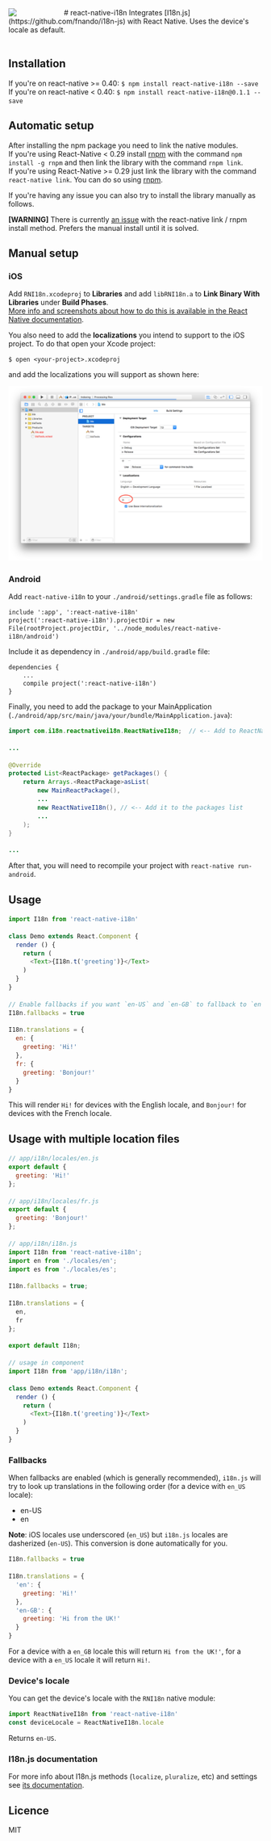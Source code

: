 <img src="https://cdn0.iconfinder.com/data/icons/material-design-ii-glyph/614/3010_-_Translate-512.png" width="110" align="left">
# react-native-i18n
Integrates [I18n.js](https://github.com/fnando/i18n-js) with React Native. Uses the device's locale as default.
<br/>
<br/>

## Installation
If you're on react-native >= 0.40: `$ npm install react-native-i18n --save`  
If you're on react-native < 0.40: `$ npm install react-native-i18n@0.1.1 --save`

## Automatic setup
After installing the npm package you need to link the native modules.  
If you're using React-Native < 0.29 install [rnpm](https://github.com/rnpm/rnpm) with the command `npm install -g rnpm` and then link the library with the command `rnpm link`.   
If you're using React-Native >= 0.29 just link the library with the command `react-native link`.
You can do so using [rnpm](https://github.com/rnpm/rnpm).  

If you're having any issue you can also try to install the library manually as follows.

**[WARNING]** There is currently [an issue](https://github.com/AlexanderZaytsev/react-native-i18n/issues/43) with the react-native link / rnpm install method. Prefers the manual install until it is solved.

## Manual setup
### iOS
Add `RNI18n.xcodeproj` to **Libraries** and add `libRNI18n.a` to **Link Binary With Libraries** under **Build Phases**.  
[More info and screenshots about how to do this is available in the React Native documentation](http://facebook.github.io/react-native/docs/linking-libraries-ios.html#content).

You also need to add the **localizations** you intend to support to the iOS project. To do that open
your Xcode project:

```
$ open <your-project>.xcodeproj
```

and add the localizations you will support as shown here:

![adding locales](docs/adding-locales.png)

### Android
Add `react-native-i18n` to your `./android/settings.gradle` file as follows:
```
include ':app', ':react-native-i18n'
project(':react-native-i18n').projectDir = new File(rootProject.projectDir, '../node_modules/react-native-i18n/android')
```

Include it as dependency in `./android/app/build.gradle` file:
```
dependencies {
    ...
    compile project(':react-native-i18n')
}
```

Finally, you need to add the package to your MainApplication (`./android/app/src/main/java/your/bundle/MainApplication.java`):
```java
import com.i18n.reactnativei18n.ReactNativeI18n;  // <-- Add to ReactNativeI18n to the imports

...

@Override
protected List<ReactPackage> getPackages() {
    return Arrays.<ReactPackage>asList(
        new MainReactPackage(),
        ...
        new ReactNativeI18n(), // <-- Add it to the packages list
        ...
    );
}

...

```

After that, you will need to recompile your project with `react-native run-android`.

## Usage
```javascript
import I18n from 'react-native-i18n'

class Demo extends React.Component {
  render () {
    return (
      <Text>{I18n.t('greeting')}</Text>
    )
  }
}

// Enable fallbacks if you want `en-US` and `en-GB` to fallback to `en`
I18n.fallbacks = true

I18n.translations = {
  en: {
    greeting: 'Hi!'
  },
  fr: {
    greeting: 'Bonjour!'
  }
}
```

This will render `Hi!` for devices with the English locale, and `Bonjour!` for devices with the French locale.

## Usage with multiple location files
```javascript
// app/i18n/locales/en.js
export default {  
  greeting: 'Hi!'
};

// app/i18n/locales/fr.js
export default {  
  greeting: 'Bonjour!'
};

// app/i18n/i18n.js
import I18n from 'react-native-i18n';
import en from './locales/en';
import es from './locales/es';  

I18n.fallbacks = true;

I18n.translations = {
  en,
  fr
};

export default I18n; 

// usage in component 
import I18n from 'app/i18n/i18n';

class Demo extends React.Component {
  render () {
    return (
      <Text>{I18n.t('greeting')}</Text>
    )
  }
}
```

### Fallbacks
When fallbacks are enabled (which is generally recommended), `i18n.js` will try to look up translations in the following order (for a device with `en_US` locale):
- en-US
- en

**Note**: iOS locales use underscored (`en_US`) but `i18n.js` locales are dasherized (`en-US`). This conversion is done automatically for you.
```js
I18n.fallbacks = true

I18n.translations = {
  'en': {
    greeting: 'Hi!'
  },
  'en-GB': {
    greeting: 'Hi from the UK!'
  }
}
```
For a device with a `en_GB` locale this will return `Hi from the UK!'`, for a device with a `en_US` locale it will return `Hi!`.

### Device's locale
You can get the device's locale with the `RNI18n` native module:
```js
import ReactNativeI18n from 'react-native-i18n'
const deviceLocale = ReactNativeI18n.locale
```

Returns `en-US`.


### I18n.js documentation
For more info about I18n.js methods (`localize`, `pluralize`, etc) and settings see [its documentation](https://github.com/fnando/i18n-js#setting-up).

## Licence
MIT
